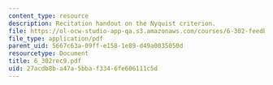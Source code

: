 ```yaml
---
content_type: resource
description: Recitation handout on the Nyquist criterion.
file: https://ol-ocw-studio-app-qa.s3.amazonaws.com/courses/6-302-feedback-systems-spring-2007/27acdb8ba47a5bbaf3346fe606111c5d_6_302rec9.pdf
file_type: application/pdf
parent_uid: 5667c63a-09ff-e158-1e89-d49a0035050d
resourcetype: Document
title: 6_302rec9.pdf
uid: 27acdb8b-a47a-5bba-f334-6fe606111c5d
---
```

